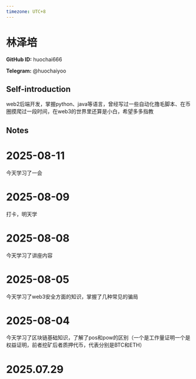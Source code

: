 ```yaml
---
timezone: UTC+8
---
```


# 林泽培

**GitHub ID:** huochai666

**Telegram:** @huochaiyoo

## Self-introduction

web2后端开发，掌握python、java等语言，曾经写过一些自动化撸毛脚本、在币圈摸爬过一段时间，在web3的世界里还算是小白，希望多多指教

## Notes

<!-- Content_START -->
# 2025-08-11

今天学习了一会

# 2025-08-09

打卡，明天学

# 2025-08-08

今天学习了讲座内容

# 2025-08-05

今天学习了web3安全方面的知识，掌握了几种常见的骗局

# 2025-08-04

今天学习了区块链基础知识，了解了pos和pow的区别（一个是工作量证明一个是权益证明，前者挖矿后者质押代币，代表分别是BTC和ETH）


# 2025.07.29


<!-- Content_END -->
